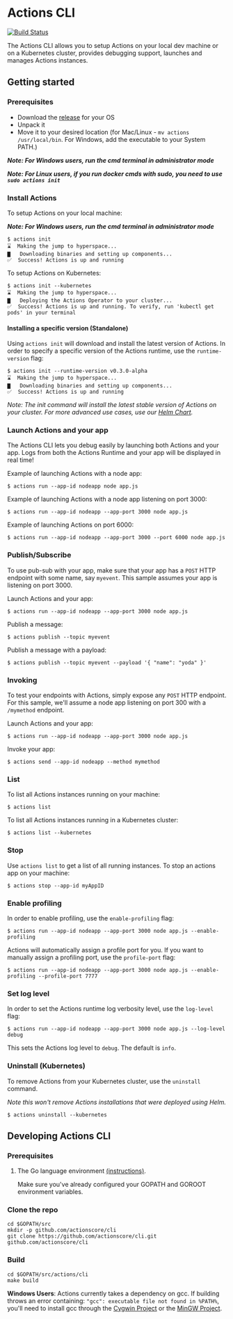 # Actions CLI

[![Build Status](https://dev.azure.com/azure-octo/Actions/_apis/build/status/builds/cli%20build?branchName=master)](https://dev.azure.com/azure-octo/Actions/_build/latest?definitionId=6&branchName=master)

The Actions CLI allows you to setup Actions on your local dev machine or on a Kubernetes cluster, provides debugging support, launches and manages Actions instances.

## Getting started

### Prerequisites
* Download the [release](https://github.com/actionscore/cli/releases) for your OS
* Unpack it
* Move it to your desired location (for Mac/Linux - ```mv actions /usr/local/bin```. For Windows, add the executable to your System PATH.)

__*Note: For Windows users, run the cmd terminal in administrator mode*__

__*Note: For Linux users, if you run docker cmds with sudo, you need to use ```sudo actions init```*__

### Install Actions

To setup Actions on your local machine:

__*Note: For Windows users, run the cmd terminal in administrator mode*__

```
$ actions init
⌛  Making the jump to hyperspace...
▇   Downloading binaries and setting up components...
✅  Success! Actions is up and running
```

To setup Actions on Kubernetes:

```
$ actions init --kubernetes
⌛  Making the jump to hyperspace...
▇   Deploying the Actions Operator to your cluster...
✅  Success! Actions is up and running. To verify, run 'kubectl get pods' in your terminal
```

#### Installing a specific version (Standalone)

Using `actions init` will download and install the latest version of Actions.
In order to specify a specific version of the Actions runtime, use the `runtime-version` flag: 

```
$ actions init --runtime-version v0.3.0-alpha
⌛  Making the jump to hyperspace...
▇   Downloading binaries and setting up components...
✅  Success! Actions is up and running
```

*Note: The init command will install the latest stable version of Actions on your cluster. For more advanced use cases, use our [Helm Chart](https://github.com/actionscore/actions/tree/master/charts/actions-operator).*

### Launch Actions and your app

The Actions CLI lets you debug easily by launching both Actions and your app.
Logs from both the Actions Runtime and your app will be displayed in real time!

Example of launching Actions with a node app:

```
$ actions run --app-id nodeapp node app.js
```

Example of launching Actions with a node app listening on port 3000:

```
$ actions run --app-id nodeapp --app-port 3000 node app.js
```

Example of launching Actions on port 6000:

```
$ actions run --app-id nodeapp --app-port 3000 --port 6000 node app.js
```

### Publish/Subscribe

To use pub-sub with your app, make sure that your app has a ```POST``` HTTP endpoint with some name, say ```myevent```.
This sample assumes your app is listening on port 3000.

Launch Actions and your app:

```
$ actions run --app-id nodeapp --app-port 3000 node app.js
```

Publish a message:

```
$ actions publish --topic myevent
```

Publish a message with a payload:

```
$ actions publish --topic myevent --payload '{ "name": "yoda" }'
```

### Invoking

To test your endpoints with Actions, simply expose any ```POST``` HTTP endpoint.
For this sample, we'll assume a node app listening on port 300 with a ```/mymethod``` endpoint.

Launch Actions and your app:

```
$ actions run --app-id nodeapp --app-port 3000 node app.js
```

Invoke your app:

```
$ actions send --app-id nodeapp --method mymethod
```

### List

To list all Actions instances running on your machine:

```
$ actions list
```

To list all Actions instances running in a Kubernetes cluster:

```
$ actions list --kubernetes
```

### Stop

Use ```actions list``` to get a list of all running instances.
To stop an actions app on your machine:

```
$ actions stop --app-id myAppID
```

### Enable profiling

In order to enable profiling, use the `enable-profiling` flag:

```
$ actions run --app-id nodeapp --app-port 3000 node app.js --enable-profiling
```

Actions will automatically assign a profile port for you.
If you want to manually assign a profiling port, use the `profile-port` flag:

```
$ actions run --app-id nodeapp --app-port 3000 node app.js --enable-profiling --profile-port 7777
```

### Set log level

In order to set the Actions runtime log verbosity level, use the `log-level` flag:

```
$ actions run --app-id nodeapp --app-port 3000 node app.js --log-level debug
```

This sets the Actions log level to `debug`.
The default is `info`.

### Uninstall (Kubernetes)

To remove Actions from your Kubernetes cluster, use the `uninstall` command.

*Note this won't remove Actions installations that were deployed using Helm.*

```
$ actions uninstall --kubernetes
```


## Developing Actions CLI

### Prerequisites

1. The Go language environment [(instructions)]( https://golang.org/doc/install).

    Make sure you've already configured your GOPATH and GOROOT environment variables.

### Clone the repo

```
cd $GOPATH/src
mkdir -p github.com/actionscore/cli
git clone https://github.com/actionscore/cli.git github.com/actionscore/cli
```

### Build

```
cd $GOPATH/src/actions/cli
make build
```

**Windows Users**: Actions currently takes a dependency on gcc. If building throws an error containing: `"gcc": executable file not found in %PATH%`, you'll need to install gcc through the [Cygwin Project](https://sourceware.org/cygwin/) or the [MinGW Project](http://mingw-w64.org/doku.php).